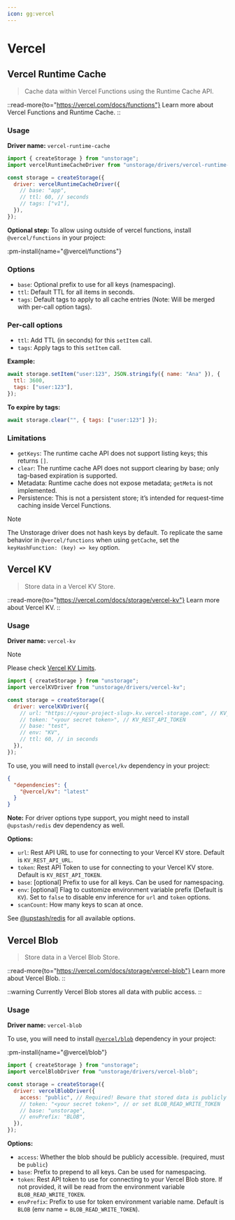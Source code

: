 ```yaml
---
icon: gg:vercel
---
```


# Vercel

## Vercel Runtime Cache

> Cache data within Vercel Functions using the Runtime Cache API.

::read-more{to="https://vercel.com/docs/functions"}
Learn more about Vercel Functions and Runtime Cache.
::

### Usage

**Driver name:** `vercel-runtime-cache`

```js
import { createStorage } from "unstorage";
import vercelRuntimeCacheDriver from "unstorage/drivers/vercel-runtime-cache";

const storage = createStorage({
  driver: vercelRuntimeCacheDriver({
    // base: "app",
    // ttl: 60, // seconds
    // tags: ["v1"],
  }),
});
```

**Optional step:** To allow using outside of vercel functions, install `@vercel/functions` in your project:

:pm-install{name="@vercel/functions"}

### Options

- `base`: Optional prefix to use for all keys (namespacing).
- `ttl`: Default TTL for all items in seconds.
- `tags`: Default tags to apply to all cache entries (Note: Will be merged with per-call option tags).

### Per-call options

- `ttl`: Add TTL (in seconds) for this `setItem` call.
- `tags`: Apply tags to this `setItem` call.

**Example:**

```js
await storage.setItem("user:123", JSON.stringify({ name: "Ana" }), {
  ttl: 3600,
  tags: ["user:123"],
});
```

**To expire by tags:**

```js
await storage.clear("", { tags: ["user:123"] });
```

### Limitations

- `getKeys`: The runtime cache API does not support listing keys; this returns `[]`.
- `clear`: The runtime cache API does not support clearing by base; only tag-based expiration is supported.
- Metadata: Runtime cache does not expose metadata; `getMeta` is not implemented.
- Persistence: This is not a persistent store; it’s intended for request-time caching inside Vercel Functions.

> [!NOTE]
> The Unstorage driver does not hash keys by default. To replicate the same behavior in `@vercel/functions` when using `getCache`, set the `keyHashFunction: (key) => key` option.

## Vercel KV

> Store data in a Vercel KV Store.

::read-more{to="https://vercel.com/docs/storage/vercel-kv"}
Learn more about Vercel KV.
::

### Usage

**Driver name:** `vercel-kv`

> [!NOTE]
> Please check [Vercel KV Limits](https://vercel.com/docs/storage/vercel-kv/limits).

```js
import { createStorage } from "unstorage";
import vercelKVDriver from "unstorage/drivers/vercel-kv";

const storage = createStorage({
  driver: vercelKVDriver({
    // url: "https://<your-project-slug>.kv.vercel-storage.com", // KV_REST_API_URL
    // token: "<your secret token>", // KV_REST_API_TOKEN
    // base: "test",
    // env: "KV",
    // ttl: 60, // in seconds
  }),
});
```

To use, you will need to install `@vercel/kv` dependency in your project:

```json
{
  "dependencies": {
    "@vercel/kv": "latest"
  }
}
```

**Note:** For driver options type support, you might need to install `@upstash/redis` dev dependency as well.

**Options:**

- `url`: Rest API URL to use for connecting to your Vercel KV store. Default is `KV_REST_API_URL`.
- `token`: Rest API Token to use for connecting to your Vercel KV store. Default is `KV_REST_API_TOKEN`.
- `base`: [optional] Prefix to use for all keys. Can be used for namespacing.
- `env`: [optional] Flag to customize environment variable prefix (Default is `KV`). Set to `false` to disable env inference for `url` and `token` options.
- `scanCount`: How many keys to scan at once.

See [@upstash/redis](https://docs.upstash.com/redis/sdks/javascriptsdk/advanced) for all available options.

## Vercel Blob

> Store data in a Vercel Blob Store.

::read-more{to="https://vercel.com/docs/storage/vercel-blob"}
Learn more about Vercel Blob.
::

::warning
Currently Vercel Blob stores all data with public access.
::

### Usage

**Driver name:** `vercel-blob`

To use, you will need to install [`@vercel/blob`](https://www.npmjs.com/package/@vercel/blob) dependency in your project:

:pm-install{name="@vercel/blob"}

```js
import { createStorage } from "unstorage";
import vercelBlobDriver from "unstorage/drivers/vercel-blob";

const storage = createStorage({
  driver: vercelBlobDriver({
    access: "public", // Required! Beware that stored data is publicly accessible.
    // token: "<your secret token>", // or set BLOB_READ_WRITE_TOKEN
    // base: "unstorage",
    // envPrefix: "BLOB",
  }),
});
```

**Options:**

- `access`: Whether the blob should be publicly accessible. (required, must be `public`)
- `base`: Prefix to prepend to all keys. Can be used for namespacing.
- `token`: Rest API token to use for connecting to your Vercel Blob store. If not provided, it will be read from the environment variable `BLOB_READ_WRITE_TOKEN`.
- `envPrefix`: Prefix to use for token environment variable name. Default is `BLOB` (env name = `BLOB_READ_WRITE_TOKEN`).
